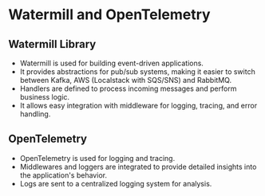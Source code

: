 # Watermill and OpenTelemetry

## Watermill Library

- Watermill is used for building event-driven applications.
- It provides abstractions for pub/sub systems, making it easier to switch between Kafka, AWS (Localstack with SQS/SNS) and RabbitMQ.
- Handlers are defined to process incoming messages and perform business logic.
- It allows easy integration with middleware for logging, tracing, and error handling.

## OpenTelemetry

- OpenTelemetry is used for logging and tracing.
- Middlewares and loggers are integrated to provide detailed insights into the application's behavior.
- Logs are sent to a centralized logging system for analysis.
